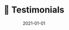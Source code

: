 ---
title: 📢 Testimonials
description: Brief description of this section
cover: testimonials.jpg
date: 2021-01-01
---